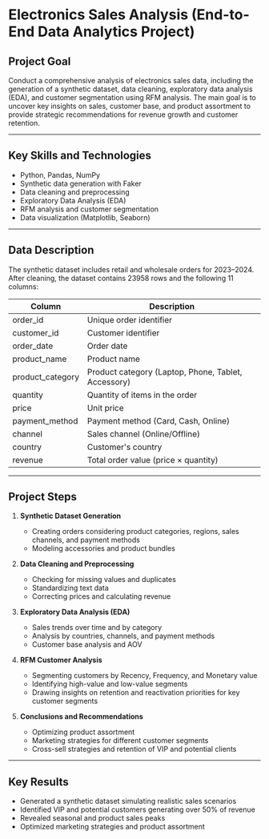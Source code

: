 # Electronics Sales Analysis (End-to-End Data Analytics Project)

## Project Goal
Conduct a comprehensive analysis of electronics sales data, including the generation of a synthetic dataset, data cleaning, exploratory data analysis (EDA), and customer segmentation using RFM analysis. The main goal is to uncover key insights on sales, customer base, and product assortment to provide strategic recommendations for revenue growth and customer retention.

---

## Key Skills and Technologies
- Python, Pandas, NumPy  
- Synthetic data generation with Faker  
- Data cleaning and preprocessing  
- Exploratory Data Analysis (EDA)  
- RFM analysis and customer segmentation  
- Data visualization (Matplotlib, Seaborn)  

---

## Data Description
The synthetic dataset includes retail and wholesale orders for 2023–2024. After cleaning, the dataset contains 23958 rows and the following 11 columns:  

| Column | Description |
|--------|------------|
| order_id | Unique order identifier |
| customer_id | Customer identifier |
| order_date | Order date |
| product_name | Product name |
| product_category | Product category (Laptop, Phone, Tablet, Accessory) |
| quantity | Quantity of items in the order |
| price | Unit price |
| payment_method | Payment method (Card, Cash, Online) |
| channel | Sales channel (Online/Offline) |
| country | Customer's country |
| revenue | Total order value (price × quantity) |

---

## Project Steps
1. **Synthetic Dataset Generation**  
   - Creating orders considering product categories, regions, sales channels, and payment methods  
   - Modeling accessories and product bundles  

2. **Data Cleaning and Preprocessing**  
   - Checking for missing values and duplicates  
   - Standardizing text data  
   - Correcting prices and calculating revenue  

3. **Exploratory Data Analysis (EDA)**  
   - Sales trends over time and by category  
   - Analysis by countries, channels, and payment methods  
   - Customer base analysis and AOV  

4. **RFM Customer Analysis**  
   - Segmenting customers by Recency, Frequency, and Monetary value  
   - Identifying high-value and low-value segments  
   - Drawing insights on retention and reactivation priorities for key customer segments

5. **Conclusions and Recommendations**  
   - Optimizing product assortment  
   - Marketing strategies for different customer segments  
   - Cross-sell strategies and retention of VIP and potential clients  

---

## Key Results
- Generated a synthetic dataset simulating realistic sales scenarios  
- Identified VIP and potential customers generating over 50% of revenue  
- Revealed seasonal and product sales peaks  
- Optimized marketing strategies and product assortment

